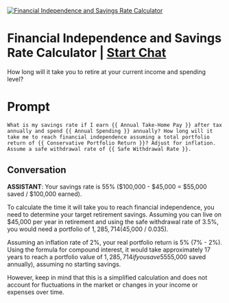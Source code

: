 
[![Financial Independence and Savings Rate Calculator](https://flow-prompt-covers.s3.us-west-1.amazonaws.com/icon/minimalist/mini_10.png)](https://gptcall.net/chat.html?data=%7B%22contact%22%3A%7B%22id%22%3A%229n90wqd_BiTi6a5Ux9EUT%22%2C%22flow%22%3Atrue%7D%7D)
# Financial Independence and Savings Rate Calculator | [Start Chat](https://gptcall.net/chat.html?data=%7B%22contact%22%3A%7B%22id%22%3A%229n90wqd_BiTi6a5Ux9EUT%22%2C%22flow%22%3Atrue%7D%7D)
How long will it take you to retire at your current income and spending level?

# Prompt

```
What is my savings rate if I earn {{ Annual Take-Home Pay }} after tax annually and spend {{ Annual Spending }} annually? How long will it take me to reach financial independence assuming a total portfolio return of {{ Conservative Portfolio Return }}? Adjust for inflation. Assume a safe withdrawal rate of {{ Safe Withdrawal Rate }}.
```

## Conversation

**ASSISTANT**: Your savings rate is 55% ($100,000 - $45,000 = $55,000 saved / $100,000 earned).



To calculate the time it will take you to reach financial independence, you need to determine your target retirement savings. Assuming you can live on $45,000 per year in retirement and using the safe withdrawal rate of 3.5%, you would need a portfolio of $1,285,714 ($45,000 / 0.035).



Assuming an inflation rate of 2%, your real portfolio return is 5% (7% - 2%). Using the formula for compound interest, it would take approximately 17 years to reach a portfolio value of $1,285,714 if you save 55% of your after-tax income each year ($55,000 saved annually), assuming no starting savings.



However, keep in mind that this is a simplified calculation and does not account for fluctuations in the market or changes in your income or expenses over time.


